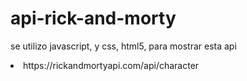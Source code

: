 <h1>api-rick-and-morty</h1>

<p>se utilizo javascript, y css, html5, para mostrar esta api</p>
<li>https://rickandmortyapi.com/api/character</li>
